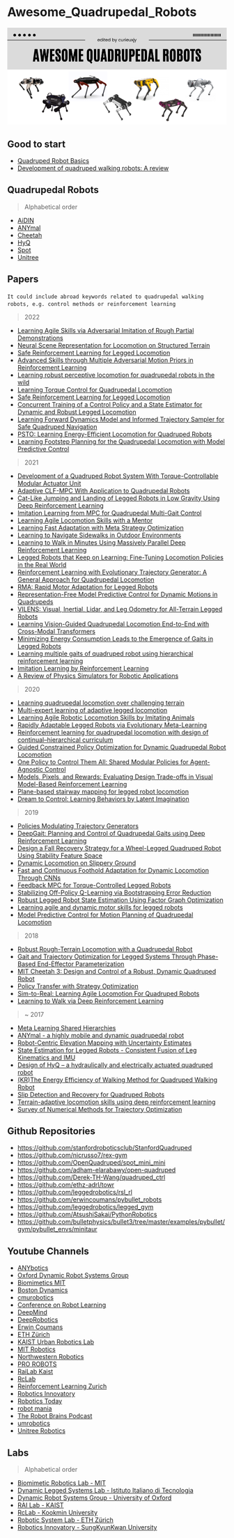# Awesome_Quadrupedal_Robots

![](./assets/cover.png)

## Good to start
- [Quadruped Robot Basics](https://youtu.be/O_2swSMecB4)
- [Development of quadruped walking robots: A review](https://doi.org/10.1016/j.asej.2020.11.005)

## Quadrupedal Robots
> Alphabetical order
- [AiDIN](https://www.aidinrobotics.co.kr/leggedrobot-aidin)
- [ANYmal](https://rsl.ethz.ch/robots-media/anymal.html)
- [Cheetah](https://biomimetics.mit.edu/)
- [HyQ](https://robots.ieee.org/robots/hyq/)
- [Spot](https://www.bostondynamics.com/products/spot)
- [Unitree](https://www.unitree.com/)

## Papers
`It could include abroad keywords related to quadrupedal walking robots, e.g. control methods or reinforcement learning`

> 2022
- [Learning Agile Skills via Adversarial Imitation of Rough Partial Demonstrations](https://arxiv.org/abs/2206.11693)
- [Neural Scene Representation for Locomotion on Structured Terrain](https://arxiv.org/abs/2206.08077)
- [Safe Reinforcement Learning for Legged Locomotion](https://arxiv.org/abs/2203.02638)
- [Advanced Skills through Multiple Adversarial Motion Priors in
Reinforcement Learning](https://doi.org/10.48550/arXiv.2203.14912)
- [Learning robust perceptive locomotion for quadrupedal robots in the wild](https://doi.org/10.1126/scirobotics.abk2822)
- [Learning Torque Control for Quadrupedal Locomotion](https://doi.org/10.48550/arXiv.2203.05194)
- [Safe Reinforcement Learning for Legged Locomotion](https://doi.org/10.48550/arXiv.2203.02638)
- [Concurrent Training of a Control Policy and a State Estimator for Dynamic and Robust Legged Locomotion](https://doi.org/10.1109/LRA.2022.3151396)
- [Learning Forward Dynamics Model and Informed Trajectory Sampler for Safe Quadruped Navigation](https://doi.org/10.48550/arXiv.2204.08647)
- [PSTO: Learning Energy-Efficient Locomotion for Quadruped Robots](https://doi.org/10.3390/machines10030185)
- [Learning Footstep Planning for the Quadrupedal Locomotion with Model Predictive Control](https://link.springer.com/chapter/10.1007/978-3-030-97672-9_4)

> 2021
- [Development of a Quadruped Robot System With Torque-Controllable Modular Actuator Unit](https://doi.org/10.1109/TIE.2020.3007084)
- [Adaptive CLF-MPC With Application to Quadrupedal Robots](https://doi.org/10.1109/LRA.2021.3128697)
- [Cat-Like Jumping and Landing of Legged Robots in Low Gravity Using Deep Reinforcement Learning](https://doi.org/10.1109/TRO.2021.3084374)
- [Imitation Learning from MPC for Quadrupedal Multi-Gait Control](https://doi.org/10.1109/ICRA48506.2021.9561444)
- [Learning Agile Locomotion Skills with a Mentor](https://doi.org/10.1109/ICRA48506.2021.9561567)
- [Learning Fast Adaptation with Meta Strategy Optimization](https://doi.org/10.48550/arXiv.1909.12995)
- [Learning to Navigate Sidewalks in Outdoor Environments](https://doi.org/10.48550/arXiv.2109.05603)
- [Learning to Walk in Minutes Using Massively Parallel Deep Reinforcement Learning](https://doi.org/10.48550/arXiv.2109.11978)
- [Legged Robots that Keep on Learning: Fine-Tuning Locomotion Policies in the Real World](https://doi.org/10.48550/arXiv.2110.05457)
- [Reinforcement Learning with Evolutionary Trajectory Generator: A General Approach for Quadrupedal Locomotion](https://doi.org/10.48550/arXiv.2109.06409)
- [RMA: Rapid Motor Adaptation for Legged Robots](https://doi.org/10.48550/arXiv.2107.04034)
- [Representation-Free Model Predictive Control for Dynamic Motions in Quadrupeds](https://ieeexplore.ieee.org/document/9321699)
- [VILENS: Visual, Inertial, Lidar, and Leg Odometry for All-Terrain Legged Robots](https://doi.org/10.48550/arXiv.2107.07243)
- [Learning Vision-Guided Quadrupedal Locomotion End-to-End with Cross-Modal Transformers](https://doi.org/10.48550/arXiv.2107.03996)
- [Minimizing Energy Consumption Leads to the Emergence of Gaits in Legged Robots](https://doi.org/10.48550/arXiv.2111.01674)
- [Learning multiple gaits of quadruped robot using hierarchical reinforcement learning](https://doi.org/10.48550/arXiv.2112.04741)
- [Imitation Learning by Reinforcement Learning](https://doi.org/10.48550/arXiv.2108.04763)
- [A Review of Physics Simulators for Robotic Applications](https://ieeexplore.ieee.org/document/9386154/)

> 2020
- [Learning quadrupedal locomotion over challenging terrain](https://doi.org/10.1126/scirobotics.abc5986)
- [Multi-expert learning of adaptive legged locomotion](https://doi.org/10.1126/scirobotics.abb2174)
- [Learning Agile Robotic Locomotion Skills by Imitating Animals](https://doi.org/10.48550/arXiv.2004.00784)
- [Rapidly Adaptable Legged Robots via Evolutionary Meta-Learning](https://doi.org/10.48550/arXiv.2003.01239)
- [Reinforcement learning for quadrupedal locomotion with design of continual–hierarchical curriculum](https://doi.org/10.1016/j.engappai.2020.103869)
- [Guided Constrained Policy Optimization for Dynamic Quadrupedal Robot Locomotion](https://ieeexplore.ieee.org/abstract/document/9028178)
- [One Policy to Control Them All: Shared Modular Policies for Agent-Agnostic Control](https://doi.org/10.48550/arXiv.2007.04976)
- [Models, Pixels, and Rewards: Evaluating Design Trade-offs in Visual Model-Based Reinforcement Learning](https://doi.org/10.48550/arXiv.2012.04603)
- [Plane-based stairway mapping for legged robot locomotion](https://doi.org/10.1108/IR-09-2019-0189)
- [Dream to Control: Learning Behaviors by Latent Imagination](https://arxiv.org/abs/1912.01603)

> 2019
- [Policies Modulating Trajectory Generators](https://arxiv.org/abs/1910.02812)
- [DeepGait: Planning and Control of Quadrupedal Gaits using Deep Reinforcement Learning](https://doi.org/10.48550/arXiv.1909.08399)
- [Design a Fall Recovery Strategy for a Wheel-Legged Quadruped Robot Using Stability Feature Space](https://doi.org/10.1109/ROBIO49542.2019.8961722)
- [Dynamic Locomotion on Slippery Ground](https://doi.org/10.1109/LRA.2019.2931284)
- [Fast and Continuous Foothold Adaptation for Dynamic Locomotion Through CNNs](https://doi.org/10.1109/LRA.2019.2899434)
- [Feedback MPC for Torque-Controlled Legged Robots](https://doi.org/10.1109/IROS40897.2019.8968251)
- [Stabilizing Off-Policy Q-Learning via Bootstrapping Error Reduction](https://doi.org/10.48550/arXiv.1906.00949)
- [Robust Legged Robot State Estimation Using Factor Graph Optimization](https://doi.org/10.1109/LRA.2019.2933768)
- [Learning agile and dynamic motor skills for legged robots](https://www.science.org/doi/10.1126/scirobotics.aau5872)
- [Model Predictive Control for Motion Planning of Quadrupedal Locomotion](https://ieeexplore.ieee.org/document/8834241)

> 2018
- [Robust Rough-Terrain Locomotion with a Quadrupedal Robot](https://ieeexplore.ieee.org/document/8460731)
- [Gait and Trajectory Optimization for Legged Systems Through Phase-Based End-Effector Parameterization](https://ieeexplore.ieee.org/document/8283570)
- [MIT Cheetah 3: Design and Control of a Robust, Dynamic Quadruped Robot](https://doi.org/10.1109/IROS.2018.8593885)
- [Policy Transfer with Strategy Optimization](https://doi.org/10.48550/arXiv.1810.05751)
- [Sim-to-Real: Learning Agile Locomotion For Quadruped Robots](https://doi.org/10.48550/arXiv.1804.10332)
- [Learning to Walk via Deep Reinforcement Learning](https://doi.org/10.48550/arXiv.1812.11103)

> ~ 2017
- [Meta Learning Shared Hierarchies](https://doi.org/10.48550/arXiv.1710.09767)
- [ANYmal - a highly mobile and dynamic quadrupedal robot](https://doi.org/10.1109/IROS.2016.7758092)
- [Robot-Centric Elevation Mapping with Uncertainty Estimates](https://doi.org/10.1142/9789814623353_0051)
- [State Estimation for Legged Robots - Consistent
Fusion of Leg Kinematics and IMU](https://doi.org/10.7551/mitpress/9816.001.0001)
- [Design of HyQ – a hydraulically and electrically actuated quadruped robot](https://doi.org/10.1177/0959651811402275)
- [(KR)The Energy Efficiency of Walking Method for Quadruped Walking Robot](https://scienceon.kisti.re.kr/srch/selectPORSrchArticle.do?cn=NPAP08168696&dbt=NPAP)
- [Slip Detection and Recovery for Quadruped Robots](https://doi.org/10.1016/j.robot.2005.07.002)
- [Terrain-adaptive locomotion skills using deep reinforcement learning](https://dl.acm.org/doi/10.1145/2897824.2925881)
- [Survey of Numerical Methods for Trajectory Optimization](https://arc.aiaa.org/doi/10.2514/2.4231)

## Github Repositories
- https://github.com/stanfordroboticsclub/StanfordQuadruped
- https://github.com/nicrusso7/rex-gym
- https://github.com/OpenQuadruped/spot_mini_mini
- https://github.com/adham-elarabawy/open-quadruped
- https://github.com/Derek-TH-Wang/quadruped_ctrl
- https://github.com/ethz-adrl/towr
- https://github.com/leggedrobotics/rsl_rl
- https://github.com/erwincoumans/pybullet_robots
- https://github.com/leggedrobotics/legged_gym
- https://github.com/AtsushiSakai/PythonRobotics
- https://github.com/bulletphysics/bullet3/tree/master/examples/pybullet/gym/pybullet_envs/minitaur

## Youtube Channels
- [ANYbotics](https://www.youtube.com/channel/UC1B-ML60I2hKTvygvMjubnw)
- [Oxford Dynamic Robot Systems Group](https://www.youtube.com/channel/UCaiUvr8geeebTWtEcQgUzpw) 
- [Biomimetics MIT](https://www.youtube.com/user/MITbiomimetics)
- [Boston Dynamics](https://www.youtube.com/user/BostonDynamics)
- [cmurobotics](https://www.youtube.com/user/cmurobotics/featured)
- [Conference on Robot Learning](https://www.youtube.com/channel/UCXnxdtIKJVUN0I-gKo2Chmg)
- [DeepMind](https://www.youtube.com/channel/UCP7jMXSY2xbc3KCAE0MHQ-A)
- [DeepRobotics](https://www.youtube.com/channel/UCj73fOsxOlugnBPJOoM9rHw)
- [Erwin Coumans](https://www.youtube.com/user/erwincoumans)
- [ETH Zürich](https://www.youtube.com/user/ethzurich)
- [KAIST Urban Robotics Lab](https://www.youtube.com/user/urobotkaist)
- [MIT Robotics](https://www.youtube.com/channel/UCK2tKzmSFFnpFhUXtRKjvnQ)
- [Northwestern Robotics](https://www.youtube.com/user/kevinl2145)
- [PRO ROBOTS](https://www.youtube.com/channel/UCu8luTDe_Xxd2ahAXsCWX5g)
- [RaiLab Kaist](https://www.youtube.com/channel/UC2kxDvHbUj-nQlUMw09ih0Q)
- [RcLab](https://www.youtube.com/channel/UCCDU6dQ7FDBjOTlkAuHQ21g)
- [Reinforcement Learning Zurich](https://www.youtube.com/channel/UCml6vXgE_n2XdhONgSnkPFw)
- [Robotics Innovatory](https://www.youtube.com/channel/UCgswqO84K3B2tMUdecHBuJQ)
- [Robotics Today](https://www.youtube.com/channel/UCtfiXX2nJ5Qz-ZxGEwDCy5A)
- [robot mania](https://www.youtube.com/channel/UCTFtuhl7YBPPdsoU9xEWxnA)
- [The Robot Brains Podcast](https://www.youtube.com/channel/UCXNviQjBONXljxkJzNV-Xbw)
- [umrobotics](https://www.youtube.com/channel/UC-WH2n-SkB166pUq5o5ULUg)
- [Unitree Robotics](https://www.youtube.com/channel/UCsMbp4V8oxzHCMdOUP-3oWw)

## Labs
> Alphabetical order
- [Biomimetic Robotics Lab - MIT](https://biomimetics.mit.edu/)
- [Dynamic Legged Systems Lab - Istituto Italiano di Tecnologia](https://www.iit.it/web/dynamic-legged-systems)
- [Dynamic Robot Systems Group - University of Oxford](https://ori.ox.ac.uk/labs/drs/)
- [RAI Lab - KAIST](https://www.railab.kaist.ac.kr/)
- [RcLab - Kookmin University](https://rclab.kookmin.ac.kr/home)
- [Robotic System Lab - ETH Zürich](https://rsl.ethz.ch/)
- [Robotics Innovatory - SungKyunKwan University](https://mecha.skku.ac.kr/roboticsinnovatory/index.do)

